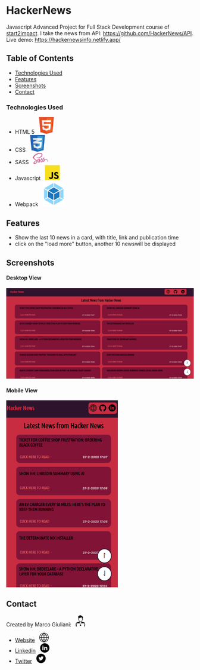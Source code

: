 <h1> HackerNews </h1>

Javascript Advanced Project for Full Stack Development course of [start2impact](https://www.start2impact.it).
I take the news from API: https://github.com/HackerNews/API. <br>
Live demo: https://hackernewsinfo.netlify.app/

<h2>Table of Contents</h2>

- [Technologies Used](#ciao)
- [Features](#features)
- [Screenshots](#screenshots)
- [Contact](#contact)

<h3>Technologies Used</h3>

- HTML 5 &nbsp; <img src="src/img/html-icon.png" width=40px>
- CSS &nbsp; <img src="src/img/css-icon.png" width=40px>
- SASS &nbsp; <img src="src/img/sass-icon.png" width=40px >
- Javascript &nbsp; <img src="src/img/javascript-icon.png"  width=40px>
- Webpack &nbsp; <img src="src/img/webpack-icon.png" width=60px height=px>

## Features

- Show the last 10 news in a card, with title, link and publication time
- click on the "load more" button, another 10 newswill be displayed

## Screenshots

<h4>Desktop View</h4> 
<img src="src/img/Screenshot-desktop.png" width=800px>

<h4>Mobile View</h4> 
<img src="src/img/Screenshot-mobile.png" width=300px>

## Contact

Created by Marco Giuliani: &nbsp; <img src="src/img/freelancer-freelance-icon.png" width=25px>

- [Website](https://marcogiu.github.io/myWebsite/) &nbsp; <img src="src/img/website-icon.svg" width=25px>
- [Linkedin](https://www.linkedin.com/in/marco-giuliani-2a20b4179/) &nbsp; <img src="src/img/linkedin-icon.svg" width=25px>
- [Twitter](https://twitter.com/Marco02351182) &nbsp; <img src="src/img/twitter-round-icon.svg" width=25px>
